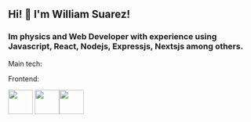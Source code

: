 ## Hi! 👋 I'm William Suarez!  

### Im physics and Web Developer with experience using Javascript, React, Nodejs, Expressjs, Nextsjs among others. 

Main tech:

Frontend: 

<img width = 50 src="https://cdn.jsdelivr.net/gh/devicons/devicon/icons/javascript/javascript-original.svg" /> <img width=50 src="https://cdn.jsdelivr.net/gh/devicons/devicon/icons/css3/css3-original.svg" /><img width=50 src="https://cdn.jsdelivr.net/gh/devicons/devicon/icons/react/react-original.svg" />



<!--
**willisq/willisq** is a ✨ _special_ ✨ repository because its `README.md` (this file) appears on your GitHub profile.

Here are some ideas to get you started:

- 🔭 I’m currently working on ...
- 🌱 I’m currently learning ...
- 👯 I’m looking to collaborate on ...
- 🤔 I’m looking for help with ...
- 💬 Ask me about ...
- 📫 How to reach me: ...
- 😄 Pronouns: ...
- ⚡ Fun fact: ...
-->
